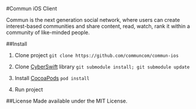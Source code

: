 #Commun iOS Client

Commun is the next generation social network, where users can create interest-based communities and share content, read, watch, rank it within a community of like-minded people.

##Install

1. Clone project
`git clone https://github.com/communcom/commun-ios`
2. Clone [CyberSwift](https://github.com/communcom/cyberSwift "CyberSwift") library
`git submodule install; git submodule update`
3. Install [CocoaPods](https://cocoapods.org/ "coocapods")
`pod install`

4. Run project


##License
Made available under the MIT License.
